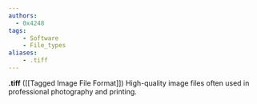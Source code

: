 ```yaml
---
authors:
  - 0x4248
tags:
    - Software
    - File_types
aliases:
    - .tiff
---
```

**.tiff** ([[Tagged Image File Format]]) High-quality image files often used in professional photography and printing.
